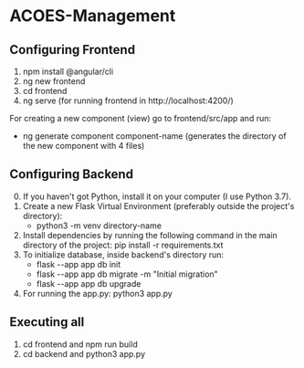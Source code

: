 # ACOES-Management

## Configuring Frontend 

1. npm install @angular/cli
2. ng new frontend
3. cd frontend
4. ng serve (for running frontend in http://localhost:4200/)

For creating a new component (view) go to frontend/src/app and run:
- ng generate component component-name (generates the directory of the new component with 4 files)

## Configuring Backend

0. If you haven't got Python, install it on your computer (I use Python 3.7).
1. Create a new Flask Virtual Environment (preferably outside the project's directory):
    - python3 -m venv directory-name
2. Install dependencies by running the following command in the main directory of the project: pip install -r requirements.txt
3. To initialize database, inside backend's directory run:
    - flask --app app db init
    - flask --app app db migrate -m "Initial migration"
    - flask --app app db upgrade
4. For running the app.py: python3 app.py

## Executing all

1. cd frontend and npm run build
2. cd backend and python3 app.py
